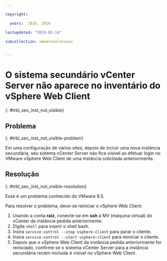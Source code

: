 ```yaml
---

copyright:

  years:  2016, 2019

lastupdated: "2019-02-14"

subcollection: vmwaresolutions


---
```


# O sistema secundário vCenter Server não aparece no inventário do vSphere Web Client
{: #trbl_sec_inst_not_visible}

## Problema
{: #trbl_sec_inst_not_visible-problem}

Em uma configuração de vários sites, depois de incluir uma nova instância secundária, seu sistema vCenter Server não fica visível ao efetuar login no VMware vSphere Web Client de uma instância solicitada anteriormente.

## Resolução
{: #trbl_sec_inst_not_visible-resolution}

Esse é um problema conhecido do VMware 6.5.

Para resolver o problema, deve-se reiniciar o vSphere Web Client:

1. Usando a conta **raiz**, conecte-se em **ssh** à MV (máquina virtual) do vCenter da instância pedida anteriormente.
2. Digite ``shell`` para inserir o shell bash.
3. Insira `service-control --stop vsphere-client` para parar o cliente.
4. Insira `service-control --start vsphere-client` para reiniciar o cliente.
5. Depois que o vSphere Web Client da instância pedida anteriormente for reiniciado, confirme se o sistema vCenter Server para a instância secundária recém-incluída é visível no vSphere Web Client.
